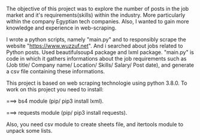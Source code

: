 The objective of this project was to explore the number of posts in the job market and it's requirements(skills) within the industry. More particularly within the company Egyptian tech companies. Also, I wanted to gain more knowledge and experience in web-scraping.

I wrote a python scripts, namely "main.py" and to responsibly scrape the  website "https://www.wuzzuf.net". And i searched about jobs related to Python posts. Used beautifulsoup4 package and lxml package. "main.py" is code in which it gathers informations about the job requirements such as (Job title/ Company name/ Location/ Skills/ Salary/ Post date), and generate a csv file containing these informations.


This project is based on web scraping technologie using python 3.8.0. To work on this project you need to install:


===> bs4 module (pip/ pip3 install lxml).

===> requests module (pip/ pip3 install requests).


Also, you need csv module to create sheets file, and itertools module to unpack some lists.
